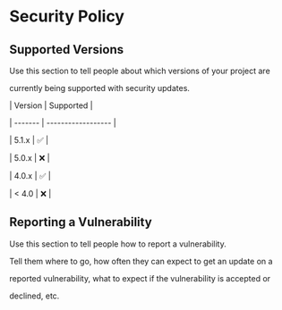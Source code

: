 # Security Policy

## Supported Versions

Use this section to tell people about which versions of your project are

currently being supported with security updates.

| Version | Supported          |

| ------- | ------------------ |

| 5.1.x   | :white_check_mark: |

| 5.0.x   | :x:                |

| 4.0.x   | :white_check_mark: |

| < 4.0   | :x:                |

## Reporting a Vulnerability

Use this section to tell people how to report a vulnerability.

Tell them where to go, how often they can expect to get an update on a

reported vulnerability, what to expect if the vulnerability is accepted or

declined, etc.

